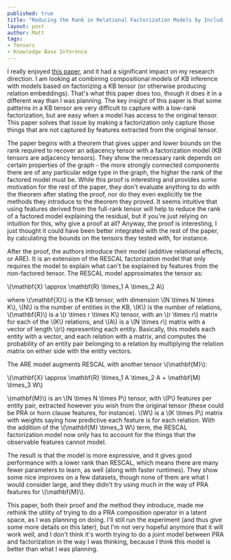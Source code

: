 ```yaml
---
published: true
title: "Reducing the Rank in Relational Factorization Models by Including Observable Patterns; Nickel, Jiang, and Tresp, NIPS 2014"
layout: post
author: Matt
tags:
- Tensors
- Knowledge Base Inference
---
```


I really enjoyed [this
paper](http://papers.nips.cc/paper/5448-reducing-the-rank-in-relational-factorization-models-by-including-observable-patterns),
and it had a significant impact on my research direction.  I am looking at combining compositional
models of KB inference with models based on factorizing a KB tensor (or otherwise producing
relation embeddings).  That's what this paper does too, though it does it in a different way than I
was planning.  The key insight of this paper is that some patterns in a KB tensor are very
difficult to capture with a low-rank factorization, but are easy when a model has access to the
original tensor.  This paper solves that issue by making a factorization only capture those things
that are not captured by features extracted from the original tensor.

The paper begins with a theorem that gives upper and lower bounds on the rank required to recover
an adjacency tensor with a factorization model (KB tensors are adjacency tensors).  They show the
necessary rank depends on certain properties of the graph - the more strongly connected components
there are of any particular edge type in the graph, the higher the rank of the factored model must
be.  While this proof is interesting and provides some motivation for the rest of the paper, they
don't evaluate anything to do with the theorem after stating the proof, nor do they even
explicitly tie the methods they introduce to the theorem they proved.  It seems intuitive that
using features derived from the full-rank tensor will help to reduce the rank of a factored model
explaining the residual, but if you're just relying on intuition for this, why give a proof at
all?  Anyway, the proof is interesting, I just thought it could have been better integrated with
the rest of the paper, by calculating the bounds on the tensors they tested with, for instance.

After the proof, the authors introduce their model (additive relational effects, or ARE).  It is
an extension of the RESCAL factorization model that only requires the model to explain what can't
be explained by features from the non-factored tensor.  The RESCAL model approximates the tensor
as:

\\(\mathbf{X} \approx \mathbf{R} \times\_1 A \times\_2 A\\)

where \\(\mathbf{X}\\) is the KB tensor, with dimension \\(N \times N \times K\\), \\(N\\) is the
number of entities in the KB, \\(K\\) is the number of relations, \\(\mathbf{R}\\) is a \\(r \times
r \times K\\) tensor, with an \\(r \times r\\) matrix for each of the \\(K\\) relations, and
\\(A\\) is a \\(N \times r\\) matrix with a vector of length \\(r\\) representing each entity.
Basically, this models each entity with a vector, and each relation with a matrix, and computes
the probability of an entity pair belonging to a relation by multiplying the relation matrix on
either side with the entity vectors.

The ARE model augments RESCAL with another tensor \\(\mathbf{M}\\):

\\(\mathbf{X} \approx \mathbf{R} \times\_1 A \times\_2 A + \mathbf{M} \times\_3 W\\)

\\(mathbf{M}\\) is an \\(N \times N \times P\\) tensor, with \\(P\\) features per entity pair,
extracted however you wish from the original tensor (these could be PRA or horn clause features,
for instance).  \\(W\\) is a \\(K \times P\\) matrix with weights saying how predictive each
feature is for each relation.  With the addition of the \\(\mathbf{M} \times\_3 W\\) term, the
RESCAL factorization model now only has to account for the things that the observable features
cannot model.

The result is that the model is more expressive, and it gives good performance with a lower rank
than RESCAL, which means there are many fewer parameters to learn, as well (along with faster
runtimes).  They show some nice improves on a few datasets, though none of them are what I would
consider large, and they didn't try using much in the way of PRA features for \\(\mathbf{M}\\).

This paper, both their proof and the method they introduce, made me rethink the utility of trying
to do a PRA composition operator in a latent space, as I was planning on doing.  I'll still run
the experiment (and thus give some more details on this later), but I'm not very hopeful anymore
that it will work well, and I don't think it's worth trying to do a joint model between PRA and
factorization in the way I was thinking, because I think this model is better than what I was
planning.
